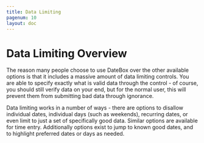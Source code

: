 ```yaml
---
title: Data Limiting
pagenum: 10
layout: doc
---
```


# Data Limiting Overview

The reason many people choose to use DateBox over the other available options is
that it includes a massive amount of data limiting controls.  You are able to specify
exactly what is valid data through the control - of course, you should still verify
data on your end, but for the normal user, this will prevent them from submitting
bad data through ignorance.

Data limiting works in a number of ways - there are options to disallow individual
dates, individual days (such as weekends), recurring dates, or even limit to just
a set of specifically good data.  Similar options are available for time entry. Additionally
options exist to jump to known good dates, and to highlight preferred dates or days
as needed.

